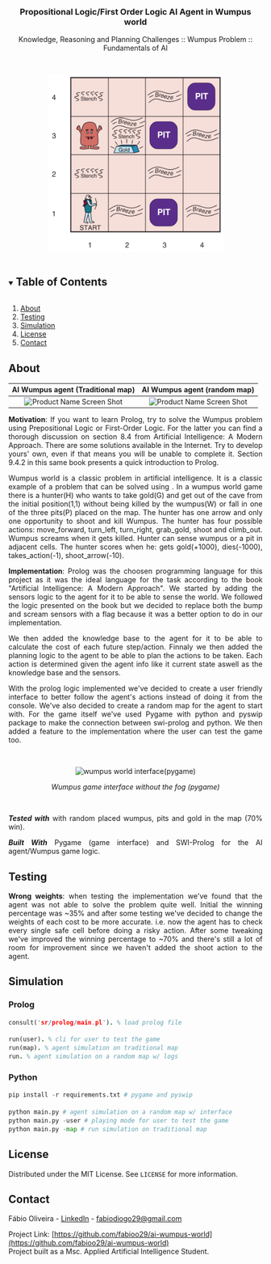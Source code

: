 <!-- PROJECT LOGO -->
<br />
<p align="center">

  <h3 align="center">Propositional Logic/First Order Logic AI Agent in Wumpus world</h3>

  <p align="center">
    Knowledge, Reasoning and Planning Challenges :: Wumpus Problem :: Fundamentals of AI 
    <br />
  </p>
  </br>
  <p align="center">
    <img src="images/wumpus-world.png" alt="original wumpus world map" width="350" height="350" />
  </p>
</p>

<!-- TABLE OF CONTENTS -->
<details open="open">
  <summary><h2 style="display: inline-block">Table of Contents</h2></summary>
  <ol>
    <li><a href="#about">About</a></li>
    <li><a href="#testing">Testing</a></li>
    <li><a href="#simulation">Simulation</a></li>
    <li><a href="#license">License</a></li>
    <li><a href="#contact">Contact</a></li>
  </ol>
</details>

<!-- ABOUT THE PROJECT -->

## About

|            AI Wumpus agent (Traditional map)            |            AI Wumpus agent (random map)            |
| :-----------------------------------------------------: | :------------------------------------------------: |
| ![Product Name Screen Shot](images/traditional_map.gif) | ![Product Name Screen Shot](images/random_map.gif) |

<div style="text-align: justify">
  
**Motivation**: If you want to learn Prolog, try to solve the Wumpus problem using Prepositional Logic or First-Order Logic. For the latter you can find a thorough discussion on section 8.4 from Artificial Intelligence: A Modern Approach. There are some solutions available in the Internet. Try to develop yours' own, even if that means you will be unable to complete it. Section 9.4.2 in this same book presents a quick introduction to Prolog.

Wumpus world is a classic problem in artificial intelligence. It is a classic example of a problem that can be solved using . In a wumpus world game there is a hunter(H) who wants to take gold(G) and get out of the cave from the initial position(1,1) without being killed by the wumpus(W) or fall in one of the three pits(P) placed on the map. The hunter has one arrow and only one opportunity to shoot and kill Wumpus. The hunter has four possible actions: move_forward, turn_left, turn_right, grab_gold, shoot and climb_out. Wumpus screams when it gets killed. Hunter can sense wumpus or a pit in adjacent cells. The hunter scores when he: gets gold(+1000), dies(-1000), takes_action(-1), shoot_arrow(-10).

**Implementation**: Prolog was the choosen programming language for this project as it was the ideal language for the task according to the book "Artificial Intelligence: A Modern Approach". We started by adding the sensors logic to the agent for it to be able to sense the world. We followed the logic presented on the book but we decided to replace both the bump and scream sensors with a flag because it was a better option to do in our implementation.

We then added the knowledge base to the agent for it to be able to calculate the cost of each future step/action. Finnaly we then added the planning logic to the agent to be able to plan the actions to be taken.
Each action is determined given the agent info like it current state aswell as the knowledge base and the sensors.

With the prolog logic implemented we've decided to create a user friendly interface to better follow the agent's actions instead of doing it from the console. We've also decided to create a random map for the agent to start with. For the game itself we've used Pygame with python and pyswip package to make the connection between swi-prolog and python. We then added a feature to the implementation where the user can test the game too.

</br>    
<p align="center">
    <img src="images/interface.gif" alt="wumpus world interface(pygame)" width="400" height="400" />
    
<p align="center"><em>Wumpus game interface without the fog (pygame)</em></p>

  </p>
  </br>

**_Tested with_** with random placed wumpus, pits and gold in the map (70% win).

**_Built With_** Pygame (game interface) and SWI-Prolog for the AI agent/Wumpus game logic.

<!-- TESTING -->

## Testing

**Wrong weights**: when testing the implementation we've found that the agent was not able to solve the problem quite well. Initial the winning percentage was ~35% and after some testing we've decided to change the weights of each cost to be more accurate. i.e. now the agent has to check every single safe cell before doing a risky action.
After some tweaking we've improved the winning percentage to ~70% and there's still a lot of room for improvement since we haven't added the shoot action to the agent.

</div>

<!-- SIMULATION -->

## Simulation

### Prolog

```prolog
consult('sr/prolog/main.pl'). % load prolog file

run(user). % cli for user to test the game
run(map). % agent simulation on traditional map
run. % agent simulation on a random map w/ logs
```

### Python

```python
pip install -r requirements.txt # pygame and pyswip

python main.py # agent simulation on a random map w/ interface
python main.py -user # playing mode for user to test the game
python main.py -map # run simulation on traditional map
```

## License

Distributed under the MIT License. See `LICENSE` for more information.

<!-- CONTACT -->

## Contact

Fábio Oliveira - [LinkedIn](https://www.linkedin.com/in/fabioo29/) - fabiodiogo29@gmail.com

Project Link: [https://github.com/fabioo29/ai-wumpus-world](https://github.com/fabioo29/ai-wumpus-world)  
Project built as a Msc. Applied Artificial Intelligence Student.

